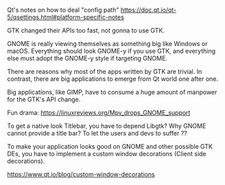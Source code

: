 Qt's notes on how to deal "config path"
https://doc.qt.io/qt-5/qsettings.html#platform-specific-notes

GTK changed their APIs too fast, not gonna to use GTK.

GNOME is really viewing themselves as something big like Windows or macOS. Everything should look GNOME-y if you use GTK, and everything else must adopt the GNOME-y style if targeting GNOME.

There are reasons why most of the apps written by GTK are trivial. In contrast, there are big applications to emerge from Qt world one after one. 

Big applications, like GIMP, have to consume a huge amount of manpower for the GTK's API change.

Fun drama: https://linuxreviews.org/Mpv_drops_GNOME_support

To get a native look Titlebar, you have to depend Libgtk? Why GNOME cannot provide a title bar? To let the users and devs to suffer ??

To make your application looks good on GNOME and other possible GTK DEs, you have to implement a custom window decorations (Client side decorations).

https://www.qt.io/blog/custom-window-decorations
